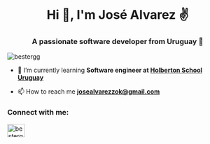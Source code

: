 <h1 align="center">Hi 👋, I'm José Alvarez ✌️</h1>
<h3 align="center">A passionate software developer from Uruguay 🦘</h3>

<p align="left"> <img src="https://komarev.com/ghpvc/?username=bestergg&label=Profile%20views&color=0e75b6&style=flat" alt="bestergg" /> </p>

- 🌱 I’m currently learning **Software engineer at [Holberton School Uruguay](https://www.holbertonschool.com/)**

- 📫 How to reach me **josealvarezzok@gmail.com**

<h3 align="left">Connect with me:</h3>
<p align="left">
<a href="https://www.linkedin.com/in/josealvarezzok/" target="blank"><img align="center" src="https://raw.githubusercontent.com/rahuldkjain/github-profile-readme-generator/master/src/images/icons/Social/linked-in-alt.svg" alt="bestergg" height="30" width="40" /></a>
</p>

